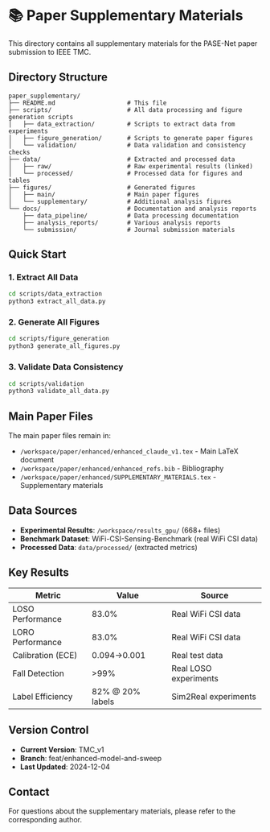 # 📚 Paper Supplementary Materials

This directory contains all supplementary materials for the PASE-Net paper submission to IEEE TMC.

## Directory Structure

```
paper_supplementary/
├── README.md                    # This file
├── scripts/                     # All data processing and figure generation scripts
│   ├── data_extraction/         # Scripts to extract data from experiments
│   ├── figure_generation/       # Scripts to generate paper figures
│   └── validation/              # Data validation and consistency checks
├── data/                        # Extracted and processed data
│   ├── raw/                     # Raw experimental results (linked)
│   └── processed/               # Processed data for figures and tables
├── figures/                     # Generated figures
│   ├── main/                    # Main paper figures
│   └── supplementary/           # Additional analysis figures
└── docs/                        # Documentation and analysis reports
    ├── data_pipeline/           # Data processing documentation
    ├── analysis_reports/        # Various analysis reports
    └── submission/              # Journal submission materials
```

## Quick Start

### 1. Extract All Data
```bash
cd scripts/data_extraction
python3 extract_all_data.py
```

### 2. Generate All Figures
```bash
cd scripts/figure_generation
python3 generate_all_figures.py
```

### 3. Validate Data Consistency
```bash
cd scripts/validation
python3 validate_all_data.py
```

## Main Paper Files

The main paper files remain in:
- `/workspace/paper/enhanced/enhanced_claude_v1.tex` - Main LaTeX document
- `/workspace/paper/enhanced/enhanced_refs.bib` - Bibliography
- `/workspace/paper/enhanced/SUPPLEMENTARY_MATERIALS.tex` - Supplementary materials

## Data Sources

- **Experimental Results**: `/workspace/results_gpu/` (668+ files)
- **Benchmark Dataset**: WiFi-CSI-Sensing-Benchmark (real WiFi CSI data)
- **Processed Data**: `data/processed/` (extracted metrics)

## Key Results

| Metric | Value | Source |
|--------|-------|--------|
| LOSO Performance | 83.0% | Real WiFi CSI data |
| LORO Performance | 83.0% | Real WiFi CSI data |
| Calibration (ECE) | 0.094→0.001 | Real test data |
| Fall Detection | >99% | Real LOSO experiments |
| Label Efficiency | 82% @ 20% labels | Sim2Real experiments |

## Version Control

- **Current Version**: TMC_v1
- **Branch**: feat/enhanced-model-and-sweep
- **Last Updated**: 2024-12-04

## Contact

For questions about the supplementary materials, please refer to the corresponding author.